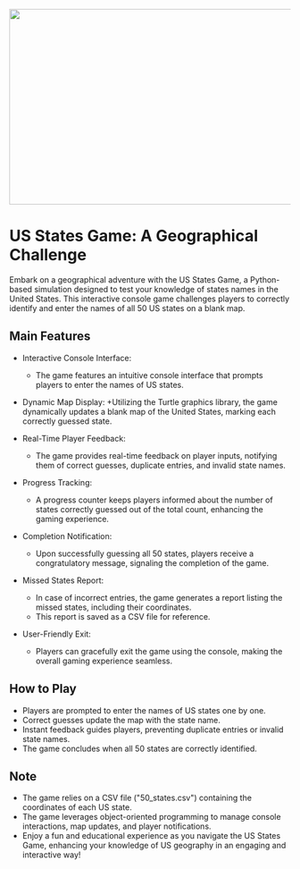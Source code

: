 <p align="center"><img width=520 height=350 src="https://github.com/lewispy/US-State-Game/blob/main/game-view.png"></p>

##
# US States Game: A Geographical Challenge

Embark on a geographical adventure with the US States Game, a Python-based simulation designed to test your knowledge of states names in the United States.
This interactive console game challenges players to correctly identify and enter the names of all 50 US states on a blank map.

## Main Features

+ Interactive Console Interface:
  - The game features an intuitive console interface that prompts players to enter the names of US states.

+ Dynamic Map Display:
  +Utilizing the Turtle graphics library, the game dynamically updates a blank map of the United States, marking each correctly guessed state.

+ Real-Time Player Feedback:
  - The game provides real-time feedback on player inputs, notifying them of correct guesses, duplicate entries, and invalid state names.

+ Progress Tracking:
  - A progress counter keeps players informed about the number of states correctly guessed out of the total count, enhancing the gaming experience.

+ Completion Notification:
  - Upon successfully guessing all 50 states, players receive a congratulatory message, signaling the completion of the game.

+ Missed States Report:
  - In case of incorrect entries, the game generates a report listing the missed states, including their coordinates.
  - This report is saved as a CSV file for reference.

+ User-Friendly Exit:
  - Players can gracefully exit the game using the console, making the overall gaming experience seamless.

## How to Play

+ Players are prompted to enter the names of US states one by one.
+ Correct guesses update the map with the state name.
+ Instant feedback guides players, preventing duplicate entries or invalid state names.
+ The game concludes when all 50 states are correctly identified.

## Note

- The game relies on a CSV file ("50_states.csv") containing the coordinates of each US state.
- The game leverages object-oriented programming to manage console interactions, map updates, and player notifications.
- Enjoy a fun and educational experience as you navigate the US States Game, enhancing your knowledge of US geography in an engaging and interactive way!





